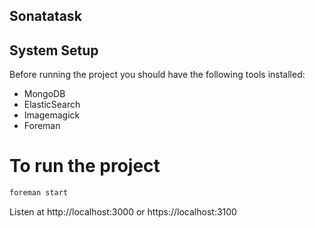 ## Sonatatask

## System Setup
Before running the project you should have the following tools installed:

* MongoDB
* ElasticSearch
* Imagemagick
* Foreman

# To run the project

```bash
foreman start 
```
Listen at http://localhost:3000 or https://localhost:3100 
